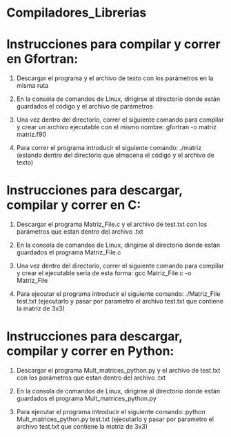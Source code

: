 # Compiladores_Librerias
# Instrucciones para compilar y correr en Gfortran:

1) Descargar el programa y el archivo de texto con los parámetros en la misma ruta

2) En la consola de comandos de Linux, dirigirse al directorio donde están guardados el código y el archivo de parámetros

3) Una vez dentro del directorio, correr el siguiente comando para compilar y crear un archivo ejecutable con el mismo 
nombre: gfortran -o matriz matriz.f90

4) Para correr el programa introducir el siguiente comando: ./matriz (estando dentro del directorio que almacena
el código y el archivo de texto)

# Instrucciones para descargar, compilar y correr en C:

1) Descargar el programa Matriz_File.c y el archivo de test.txt con los parámetros que estan dentro del archivo .txt

2) En la consola de comandos de Linux, dirigirse al directorio donde están guardados el programa Matriz_File.c

3) Una vez dentro del directorio, correr el siguiente comando para compilar y crear el ejecutable seria de esta forma: gcc Matriz_File.c -o Matriz_File

4) Para ejecutar el programa introducir el siguiente comando: ./Matriz_File test.txt (ejecutarlo y pasar por parametro el archivo test.txt que contiene la matriz de 3x3)

# Instrucciones para descargar, compilar y correr en Python:

1) Descargar el programa Mult_matrices_python.py y el archivo de test.txt con los parámetros que estan dentro del archivo .txt

2) En la consola de comandos de Linux, dirigirse al directorio donde están guardados el programa Mult_matrices_python.py

3) Para ejecutar el programa introducir el siguiente comando: python Mult_matrices_python.py test.txt (ejecutarlo y pasar por parametro el archivo test.txt que contiene la matriz de 3x3)
